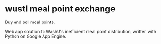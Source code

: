 wustl meal point exchange
=======

Buy and sell meal points.

Web app solution to WashU's inefficient meal point distribution, written with Python on Google App Engine. 